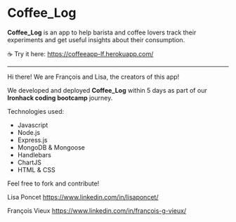 # Coffee_Log

**Coffee_Log** is an app to help barista and coffee lovers track their experiments and get useful insights about their consumption. 

☕️ Try it here: https://coffeeapp-lf.herokuapp.com/
 
------

Hi there! We are François and Lisa, the creators of this app!

We developed and deployed **Coffee_Log** within 5 days as part of our **Ironhack coding bootcamp** journey.

Technologies used: 
- Javascript
- Node.js
- Express.js
- MongoDB & Mongoose
- Handlebars
- ChartJS 
- HTML & CSS

Feel free to fork and contribute!

Lisa Poncet https://www.linkedin.com/in/lisaponcet/

François Vieux https://www.linkedin.com/in/françois-g-vieux/
